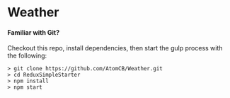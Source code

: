 # Weather


#### Familiar with Git?
Checkout this repo, install dependencies, then start the gulp process with the following:

```
> git clone https://github.com/AtomCB/Weather.git
> cd ReduxSimpleStarter
> npm install
> npm start
```
